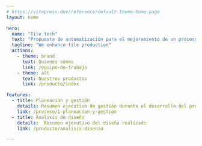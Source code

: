 ```yaml
---
# https://vitepress.dev/reference/default-theme-home-page
layout: home

hero:
  name: "Tile tech"
  text: "Propuesta de automatización para el mejoramiento de un proceso de producción ceramica"
  tagline: "We enhance tile production"
  actions:
    - theme: brand
      text: Quienes somos
      link: /equipo-de-trabajo
    - theme: alt
      text: Nuestros productos
      link: /producto/index

features:
  - title: Planeación y gestión
    details: Resumen ejecutivo de gestión durante el desarrollo del proyecto
    link: /proceso/1-planeacion-y-gestion
  - title: Analisis de diseño
    details:  Resumen ejecutivo del diseño realizado 
    link: /producto/analisis-disenio

---
```


